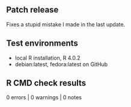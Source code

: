 ## Patch release
Fixes a stupid mistake I made in the last update.

## Test environments
- local R installation, R 4.0.2
- debian:latest, fedora:latest on GitHub

## R CMD check results
0 errors | 0 warnings | 0 notes
